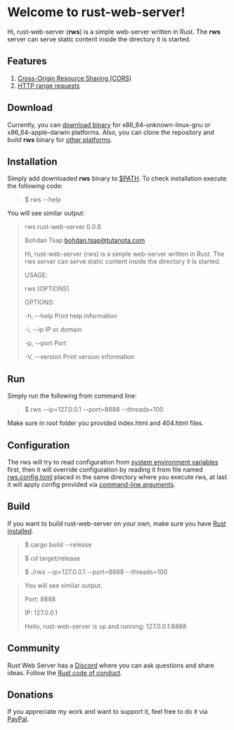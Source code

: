# Welcome to rust-web-server!

Hi, rust-web-server (**rws**) is a simple web-server written in Rust. The **rws** server can serve static content inside the directory it is started.

## Features
1. [Cross-Origin Resource Sharing (CORS)](https://developer.mozilla.org/en-US/docs/Web/HTTP/CORS)
2. [HTTP range requests](https://developer.mozilla.org/en-US/docs/Web/HTTP/Range_requests)

## Download
Currently, you can [download binary](https://github.com/bohdaq/rust-web-server/releases/download/0.0.8/release_0.0.8.zip) for x86_64-unknown-linux-gnu or x86_64-apple-darwin platforms. Also, you can clone the repository and build **rws** binary for [other platforms](https://doc.rust-lang.org/nightly/rustc/platform-support.html).

## Installation
Simply add downloaded **rws** binary to [$PATH](https://en.wikipedia.org/wiki/PATH_%28variable%29). To check installation execute the following code:

> $ rws --help
 
You will see similar output:

> rws rust-web-server 0.0.8
> 
> Bohdan Tsap <bohdan.tsap@tutanota.com>
> 
> Hi, rust-web-server (rws) is a simple web-server written in Rust. The rws server can serve static
> content inside the directory it is started.
>
> USAGE:
> 
> rws [OPTIONS]
> 
>
> OPTIONS:
> 
> -h, --help                 Print help information
> 
> -i, --ip <ip>              IP or domain
> 
> -p, --port <port>          Port
> 
> -V, --version              Print version information

## Run
Simply run the following from command line:

> $ rws --ip=127.0.0.1 --port=8888 --threads=100

Make sure in root folder you provided index.html and 404.html files.

## Configuration

The rws will try to read configuration from [system environment variables](https://github.com/bohdaq/rust-web-server/blob/main/rws.variables) first, then it will override configuration by reading it from file named [rws.config.toml](https://github.com/bohdaq/rust-web-server/blob/main/rws.config.toml) placed in the same directory where you execute rws, at last it will apply config provided via [command-line arguments](https://github.com/bohdaq/rust-web-server/blob/main/rws.command_line).


## Build

If you want to build rust-web-server on your own, make sure you have [Rust installed](https://www.rust-lang.org/tools/install).

> $ cargo build --release
> 
> $ cd target/release
> 
> $ ./rws --ip=127.0.0.1 --port=8888 --threads=100

>You will see similar output:
>
>Port: 8888
>
>IP: 127.0.0.1
>
>Hello, rust-web-server is up and running: 127.0.0.1:8888


## Community
Rust Web Server has a [Discord](https://discord.gg/zaErjtr5Dm) where you can ask questions and share ideas. Follow the [Rust code of conduct](https://www.rust-lang.org/policies/code-of-conduct).

## Donations
If you appreciate my work and want to support it, feel free to do it via [PayPal](https://www.paypal.com/donate/?hosted_button_id=7J69SYZWSP6HJ).

